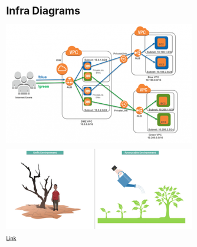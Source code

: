 # Infra Diagrams

![How to securely publish internet applications at scale](../../../.gitbook/assets/image%20%2856%29.png)

![Application load balancer simplifies deployment...](../../../.gitbook/assets/image%20%2826%29.png)

[Link](https://images.app.goo.gl/fg1YnpNd4d67rALRA)

